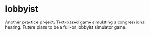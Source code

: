 lobbyist
========

Another practice project; Text-based game simulating a congressional hearing. Future plans to be a full-on lobbyist simulator game.
